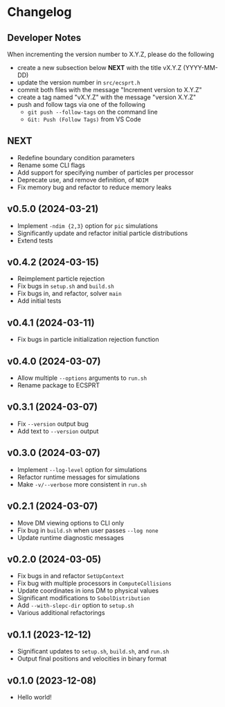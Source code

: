 # Changelog

## Developer Notes

When incrementing the version number to X.Y.Z, please do the following
* create a new subsection below **NEXT** with the title vX.Y.Z (YYYY-MM-DD)
* update the version number in `src/ecsprt.h`
* commit both files with the message "Increment version to X.Y.Z"
* create a tag named "vX.Y.Z" with the message "version X.Y.Z"
* push and follow tags via one of the following
  * `git push --follow-tags` on the command line
  * `Git: Push (Follow Tags)` from VS Code

## NEXT

- Redefine boundary condition parameters
- Rename some CLI flags
- Add support for specifying number of particles per processor
- Deprecate use, and remove definition, of `NDIM`
- Fix memory bug and refactor to reduce memory leaks

## v0.5.0 (2024-03-21)

- Implement `-ndim {2,3}` option for `pic` simulations
- Significantly update and refactor initial particle distributions
- Extend tests

## v0.4.2 (2024-03-15)

- Reimplement particle rejection
- Fix bugs in `setup.sh` and `build.sh`
- Fix bugs in, and refactor, solver `main`
- Add initial tests

## v0.4.1 (2024-03-11)

- Fix bugs in particle initialization rejection function

## v0.4.0 (2024-03-07)

- Allow multiple `--options` arguments to `run.sh`
- Rename package to ECSPRT

## v0.3.1 (2024-03-07)

- Fix `--version` output bug
- Add text to `--version` output

## v0.3.0 (2024-03-07)

- Implement `--log-level` option for simulations
- Refactor runtime messages for simulations
- Make `-v/--verbose` more consistent in `run.sh`

## v0.2.1 (2024-03-07)

- Move DM viewing options to CLI only
- Fix bug in `build.sh` when user passes `--log none`
- Update runtime diagnostic messages

## v0.2.0 (2024-03-05)

- Fix bugs in and refactor `SetUpContext`
- Fix bug with multiple processors in `ComputeCollisions`
- Update coordinates in ions DM to physical values
- Significant modifications to `SobolDistribution`
- Add `--with-slepc-dir` option to `setup.sh`
- Various additional refactorings

## v0.1.1 (2023-12-12)

- Significant updates to `setup.sh`, `build.sh`, and `run.sh`
- Output final positions and velocities in binary format

## v0.1.0 (2023-12-08)

- Hello world!

